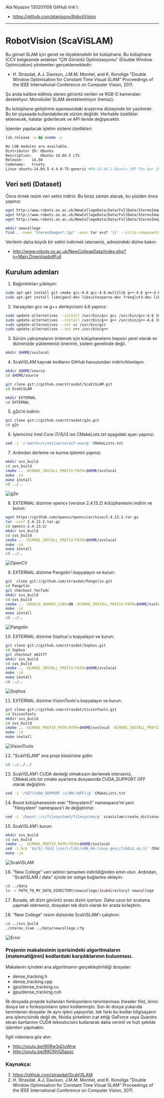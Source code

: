 Ata Niyazov 130201108
GitHub link'i:
* https://github.com/ataniazov/RobotVision
---

# RobotVision (ScaViSLAM)

Bu görsel SLAM için genel ve ölçeklenebilir bir kütüphane. Bu kütüphane ICCV belgesinde anlatılan "Çift Görüntü Optimizasyonu" (Double Window Optimization) yöntemleri gerçeklemektedir:
* H. Strasdat, A.J. Davison, J.M.M. Montiel, and K. Konolige 
"Double Window Optimisation for Constant Time Visual SLAM" 
Proceedings of the IEEE International Conference on Computer Vision, 2011.

Şu anda kalibre edilmiş stereo görüntü verileri ve RGB-D kameraları destekliyor.
Monoküler SLAM desteklenmiyor (henüz).

Bu kütüphane geliştirme aşamasındaki araştırma düzeyinde bir yazılımdır.
Bu bir piyasada kullanılabilecek sürüm değildir. Herhalde özellikler eklenecek,
hatalar giderilecek ve API ileride değişecektir.

İşlemler yapılacak işletim sistemi özellikleri:

```bash
lsb_release -a && uname -a

No LSB modules are available.
Distributor ID:	Ubuntu
Description:	Ubuntu 14.04.5 LTS
Release:	14.04
Codename:	trusty
Linux ubuntu-14.04.5 4.4.0-75-generic #96~14.04.1-Ubuntu SMP Thu Apr 20 11:06:30 UTC 2017 x86_64 x86_64 x86_64 GNU/Linux
```

## Veri seti (Dataset)

Önce örnek resim veri setini indirin. Bu biraz zaman alacak, bu yüzden önce yapınız:

```bash
wget http://www.robots.ox.ac.uk/NewCollegeData/Data/FullData/StereoImages/StereoImages_1225720041.455302_to_1225720118.251935.tgz
wget http://www.robots.ox.ac.uk/NewCollegeData/Data/FullData/StereoImages/StereoImages_1225720118.301927_to_1225720193.248630.tgz 
wget http://www.robots.ox.ac.uk/NewCollegeData/Data/FullData/StereoImages/StereoImages_1225720193.298630_to_1225720268.945303.tgz

mkdir newcollege
find . -name "StereoImages*.tgz" -exec tar xvzf '{}' --strip-components=1 -C newcollege/ \;
```
Verilerin daha büyük bir setini indirmek isterseniz, adresindeki dizine bakın:
* http://www.robots.ox.ac.uk/NewCollegeData/index.php?n=Main.Downloads#Full


## Kurulum adımları

1. Bağımlılıkları yükleyin:
```bash
sudo apt-get install git cmake gcc-4.6 gcc-4.6-multilib g++-4.6 g++-4.6-multilib libstdc++6-4.6-dev qt4-qmake qt4-default qt4-dev-tools
sudo apt-get install libeigen3-dev libsuitesparse-dev freeglut3-dev libglu-dev libglew-dev libboost-all-dev
```

2. Varsayılan gcc ve g++ derleyicisini 4.6 yapınız:
```bash
sudo update-alternatives --install /usr/bin/gcc gcc /usr/bin/gcc-4.6 10
sudo update-alternatives --install /usr/bin/g++ g++ /usr/bin/g++-4.6 10
sudo update-alternatives --set cc /usr/bin/gcc
sudo update-alternatives --set c++ /usr/bin/g++
```

3. Sürüm çakışmalarını önlemek için kütüphanelerin hepsini yerel olarak ev dizininizde yüklemenizi öneririm, sistem genelinde değil.

```bash
mkdir $HOME/svslocal
```

4. ScaViSLAM kaynak kodlarını GitHub havuzundan indirin/klonlayın.

```bash
mkdir $HOME/source
cd $HOME/source

git clone git://github.com/strasdat/ScaViSLAM.git
cd ScaViSLAM

mkdir EXTERNAL
cd EXTERNAL
```

5. g2o'ni indirin:

```bash
git clone git://github.com/strasdat/g2o.git
cd g2o
```

6. İşlemciniz Intel Core i7/i5/i3 ise CMakeLists.txt aşagıdaki ayarı yapınız:
```bash
sed -i '/-march=/s/native/corei7-avx/g' CMakeLists.txt
```

7. Ardından derleme ve kurma işlemini yapınız:

```bash
mkdir svs_build
cd svs_build
cmake .. -DCMAKE_INSTALL_PREFIX:PATH=$HOME/svslocal
make -j4
make install
cd ../..
```

![g2o](https://github.com/ataniazov/RobotVision/blob/master/images/g2o.png "g2o derlenmesi")

8. EXTERNAL dizinine opencv (version 2.4.13.2) kütüphanesini indirin ve kurun:

```bash
wget https://github.com/opencv/opencv/archive/2.4.13.2.tar.gz
tar -xvzf 2.4.13.2.tar.gz
cd opencv-2.4.13.2/
mkdir svs_build
cd svs_build
cmake .. -DCMAKE_INSTALL_PREFIX:PATH=$HOME/svslocal
make -j4
make install
cd ../..
```

![OpenCV](https://github.com/ataniazov/RobotVision/blob/master/images/opencv.png "OpenCV derlenmesi")

9. EXTERNAL dizinine Pangolin'i kopyalayın ve kurun:

```bash
git  clone git://github.com/strasdat/Pangolin.git
cd Pangolin
git checkout 7ecfa4c
mkdir svs_build
cd svs_build
cmake .. -DBUILD_SHARED_LIBS=ON -DCMAKE_INSTALL_PREFIX:PATH=$HOME/svslocal
make -j4
make install
cd ../..
```

![Pangolin](https://github.com/ataniazov/RobotVision/blob/master/images/pangolin.png "Pangolin derlenmesi")

10. EXTERNAL dizinine Sophus'u kopyalayın ve kurun:

```bash
git clone git://github.com/strasdat/Sophus.git
cd Sophus
git checkout a621ff
mkdir svs_build
cd svs_build
cmake .. -DCMAKE_INSTALL_PREFIX:PATH=$HOME/svslocal
make -j4
make install
cd ../..
```

![Sophus](https://github.com/ataniazov/RobotVision/blob/master/images/sophus.png "Sophus derlenmesi")

11. EXTERNAL dizinine VisionTools'u kopyalayın ve kurun:

```bash
git clone git://github.com/strasdat/VisionTools.git
cd VisionTools
mkdir svs_build
cd svs_build
cmake .. -DCMAKE_PREFIX_PATH:PATH=$HOME/svslocal -DCMAKE_INSTALL_PREFIX:PATH=$HOME/svslocal
make -j4
make install
```

![VisionTools](https://github.com/ataniazov/RobotVision/blob/master/images/visiontools.png "VisionTools derlenmesi")

12. "ScaViSLAM" ana proje klasörüne gidin:

```bash
cd ../../../
```

13. ScaViSLAM'i CUDA desteği olmaksızın derlemek isterseniz, CMakeLists.txt cmake ayarlama dosyasında CUDA_SUPPORT OFF olarak değiştirin.

```bash
sed -i '/SET(CUDA_SUPPORT /s/ON)/OFF)/g' CMakeLists.txt
```

14. Boost kütüphanesinin eski "filesystem3" namespace'ini yeni "filesystem" namespace'i ile değiştiriniz:

```bash
sed -i '/boost::/s/filesystem3/filesystem/g' scavislam/create_dictionary.cpp
```

15. ScaViSLAM'i kurun:

```bash
mkdir svs_build
cd svs_build
cmake .. -DCMAKE_PREFIX_PATH:PATH=$HOME/svslocal
sed -i.bck '$s/$/-lGLU \/usr\/lib\/x86_64-linux-gnu\/libGLU.so.1/' CMakeFiles/stereo_slam.dir/link.txt
make -j4
```
![ScaViSLAM](https://github.com/ataniazov/RobotVision/blob/master/images/scavislam.png "ScaViSLAM derlenmesi")

16. "New College" veri setinin tamamen indirildiğinden emin olun.
 Ardından, "ScaViSLAM / data" içinde bir simge bağlantısı ekleyin:

```bash
cd ../data
ln -s PATH_TO_MY_DATA_DIRECTORY/newcollege/(subdirectory) newcollege
```

17. Burada, alt dizin görüntü sırası dizini içeriyor. Daha uzun bir sıralama yapmak isterseniz, dosyaları tek dizin olarak bir arada birleştirin.

18. "New College" resim dizisinde ScaViSLAM'ı çalıştırın:

```bash
cd ../svs_build
./stereo_slam ../data/newcollege.cfg
```
![Error](https://github.com/ataniazov/RobotVision/blob/master/images/error.png "Çalıştırma hatası")

### Projenin makalesinin içerisindeki algoritmaların (matematiğinin) kodlardaki karşılıklarının bulunması.

Makalenin içindeki ana algoritmanın gerçekleştirildiği dosyalar:

* dense_tracking.h
* dense_tracking.cpp
* gpu/dense_tracking.cu
* gpu/dense_tracking.cuh

İlk dosyada projede kullanılan fonkiyonların tanımlanması (header file), ikinci dosya ise o fonksiyonların işlevi kodlanmıştır.
Son iki dosya yukarıda tanımlanan dosyalar ile aynı işlevi yapıyorlar, tek farkı bu kodlar bilgisayarın ana işlemcisinde değil de, Nvidia şirketinin icat ettiği GeForce veya Quardro ekran kartlarının CUDA teknolocisini kullanarak daha verimli ve hızlı şekilde işlemleri yapmaktır.

İlgili videolara göz atın:
* http://youtu.be/90Rw3qDuWrw
* http://youtu.be/89CNVQ5azsc

### Kaynakça:
1. https://github.com/strasdat/ScaViSLAM
2. H. Strasdat, A.J. Davison, J.M.M. Montiel, and K. Konolige 
"Double Window Optimisation for Constant Time Visual SLAM" 
Proceedings of the IEEE International Conference on Computer Vision, 2011.
